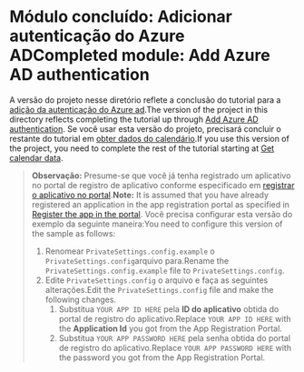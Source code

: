 # <a name="completed-module-add-azure-ad-authentication"></a><span data-ttu-id="fae57-101">Módulo concluído: Adicionar autenticação do Azure AD</span><span class="sxs-lookup"><span data-stu-id="fae57-101">Completed module: Add Azure AD authentication</span></span>

<span data-ttu-id="fae57-102">A versão do projeto nesse diretório reflete a conclusão do tutorial para a [adição da autenticação do Azure ad](https://docs.microsoft.com/graph/training/aspnet-tutorial?tutorial-step=3).</span><span class="sxs-lookup"><span data-stu-id="fae57-102">The version of the project in this directory reflects completing the tutorial up through [Add Azure AD authentication](https://docs.microsoft.com/graph/training/aspnet-tutorial?tutorial-step=3).</span></span> <span data-ttu-id="fae57-103">Se você usar esta versão do projeto, precisará concluir o restante do tutorial em [obter dados do calendário](https://docs.microsoft.com/graph/training/aspnet-tutorial?tutorial-step=4).</span><span class="sxs-lookup"><span data-stu-id="fae57-103">If you use this version of the project, you need to complete the rest of the tutorial starting at [Get calendar data](https://docs.microsoft.com/graph/training/aspnet-tutorial?tutorial-step=4).</span></span>

> <span data-ttu-id="fae57-104">**Observação:** Presume-se que você já tenha registrado um aplicativo no portal de registro de aplicativo conforme especificado em [registrar o aplicativo no portal](https://docs.microsoft.com/graph/training/aspnet-tutorial?tutorial-step=2).</span><span class="sxs-lookup"><span data-stu-id="fae57-104">**Note:** It is assumed that you have already registered an application in the app registration portal as specified in [Register the app in the portal](https://docs.microsoft.com/graph/training/aspnet-tutorial?tutorial-step=2).</span></span> <span data-ttu-id="fae57-105">Você precisa configurar esta versão do exemplo da seguinte maneira:</span><span class="sxs-lookup"><span data-stu-id="fae57-105">You need to configure this version of the sample as follows:</span></span>
>
> 1. <span data-ttu-id="fae57-106">Renomear `PrivateSettings.config.example` o `PrivateSettings.config`arquivo para.</span><span class="sxs-lookup"><span data-stu-id="fae57-106">Rename the `PrivateSettings.config.example` file to `PrivateSettings.config`.</span></span>
> 1. <span data-ttu-id="fae57-107">Edite `PrivateSettings.config` o arquivo e faça as seguintes alterações.</span><span class="sxs-lookup"><span data-stu-id="fae57-107">Edit the `PrivateSettings.config` file and make the following changes.</span></span>
>     1. <span data-ttu-id="fae57-108">Substitua `YOUR APP ID HERE` pela **ID do aplicativo** obtida do portal de registro do aplicativo.</span><span class="sxs-lookup"><span data-stu-id="fae57-108">Replace `YOUR APP ID HERE` with the **Application Id** you got from the App Registration Portal.</span></span>
>     1. <span data-ttu-id="fae57-109">Substitua `YOUR APP PASSWORD HERE` pela senha obtida do portal de registro do aplicativo.</span><span class="sxs-lookup"><span data-stu-id="fae57-109">Replace `YOUR APP PASSWORD HERE` with the password you got from the App Registration Portal.</span></span>